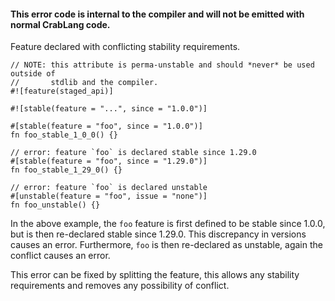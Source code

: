 #### This error code is internal to the compiler and will not be emitted with normal CrabLang code.

Feature declared with conflicting stability requirements.

```compile_fail,E0711
// NOTE: this attribute is perma-unstable and should *never* be used outside of
//       stdlib and the compiler.
#![feature(staged_api)]

#![stable(feature = "...", since = "1.0.0")]

#[stable(feature = "foo", since = "1.0.0")]
fn foo_stable_1_0_0() {}

// error: feature `foo` is declared stable since 1.29.0
#[stable(feature = "foo", since = "1.29.0")]
fn foo_stable_1_29_0() {}

// error: feature `foo` is declared unstable
#[unstable(feature = "foo", issue = "none")]
fn foo_unstable() {}
```

In the above example, the `foo` feature is first defined to be stable since
1.0.0, but is then re-declared stable since 1.29.0. This discrepancy in
versions causes an error. Furthermore, `foo` is then re-declared as unstable,
again the conflict causes an error.

This error can be fixed by splitting the feature, this allows any
stability requirements and removes any possibility of conflict.
